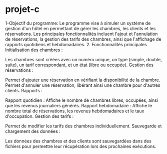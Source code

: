 # projet-c
1-Objectif du programme:
Le programme vise à simuler un système de gestion d'un hôtel en permettant de gérer les chambres, les clients et les réservations. Les principales fonctionnalités incluent l'ajout et l'annulation de réservations, la gestion des tarifs des chambres, ainsi que l'affichage de rapports quotidiens et hebdomadaires.
2. Fonctionnalités principales
Initialisation des chambres :

Les chambres sont créées avec un numéro unique, un type (simple, double, suite), un tarif correspondant, et un état (libre ou occupée).
Gestion des réservations :

Permet d'ajouter une réservation en vérifiant la disponibilité de la chambre.
Permet d'annuler une réservation, libérant ainsi une chambre pour d'autres clients.
Rapports :

Rapport quotidien : Affiche le nombre de chambres libres, occupées, ainsi que les revenus journaliers générés.
Rapport hebdomadaire : Affiche le nombre total de réservations, les revenus hebdomadaires et le taux d'occupation.
Gestion des tarifs :

Permet de modifier les tarifs des chambres individuellement.
Sauvegarde et chargement des données :

Les données des chambres et des clients sont sauvegardées dans des fichiers pour permettre leur récupération lors des prochaines exécutions.
